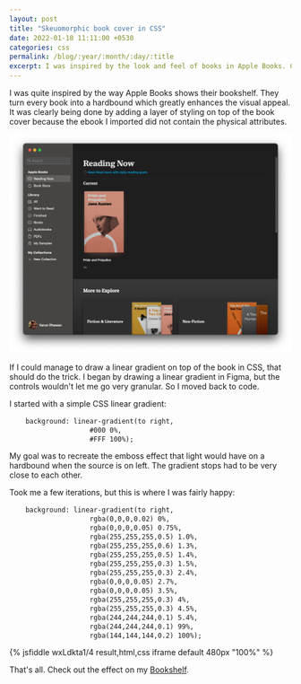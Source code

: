 ```yaml
---
layout: post
title: "Skeuomorphic book cover in CSS"
date: 2022-01-18 11:11:00 +0530
categories: css
permalink: /blog/:year/:month/:day/:title
excerpt: I was inspired by the look and feel of books in Apple Books. Created the same effect in CSS for the blog.
---
```


I was quite inspired by the way Apple Books shows their bookshelf. They turn every book into a hardbound which greatly enhances the visual appeal. It was clearly being done by adding a layer of styling on top of the book cover because the ebook I imported did not contain the physical attributes.

![Apple Books](/assets/blog/images/apple-books.png)

If I could manage to draw a linear gradient on top of the book in CSS, that should do the trick. I began by drawing a linear gradient in Figma, but the controls wouldn't let me go very granular. So I moved back to code.

I started with a simple CSS linear gradient:

```
    background: linear-gradient(to right, 
                    #000 0%, 
                    #FFF 100%);
```

My goal was to recreate the emboss effect that light would have on a hardbound when the source is on left. The gradient stops had to be very close to each other.

Took me a few iterations, but this is where I was fairly happy:

```
    background: linear-gradient(to right,
                    rgba(0,0,0,0.02) 0%,
                    rgba(0,0,0,0.05) 0.75%,
                    rgba(255,255,255,0.5) 1.0%,
                    rgba(255,255,255,0.6) 1.3%,
                    rgba(255,255,255,0.5) 1.4%,
                    rgba(255,255,255,0.3) 1.5%,
                    rgba(255,255,255,0.3) 2.4%,
                    rgba(0,0,0,0.05) 2.7%,
                    rgba(0,0,0,0.05) 3.5%,
                    rgba(255,255,255,0.3) 4%,
                    rgba(255,255,255,0.3) 4.5%,
                    rgba(244,244,244,0.1) 5.4%,
                    rgba(244,244,244,0.1) 99%,
                    rgba(144,144,144,0.2) 100%);
```

{% jsfiddle wxLdkta1/4 result,html,css iframe default 480px "100%" %}

That's all. Check out the effect on my [Bookshelf](/bookshelf).